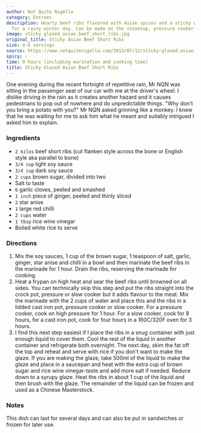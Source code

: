 ```yaml
---
author: Not Quite Nigella
category: Entrees
description: Hearty beef ribs flavored with Asian spices and a sticky glaze, perfect
  for a rainy winter day. Can be made on the stovetop, pressure cooker or slow cooker.
image: sticky_glazed_asian_beef_short_ribs.jpg
original_title: Sticky Asian Beef Short Ribs
size: 4-6 servings
source: https://www.notquitenigella.com/2013/07/12/sticky-glazed-asian-beef-short-ribs/#recipe
spicy: ✓
time: 9 hours (including marination and cooking time)
title: Sticky Glazed Asian Beef Short Ribs
---
```

One evening during the recent fortnight of repetitive rain, Mr NQN was sitting in the passenger seat of our car with me at the driver's wheel. I dislike driving in the rain as it creates another hazard and it causes pedestrians to pop out of nowhere and do unpredictable things. "Why don't you bring a potato with you?" Mr NQN asked grinning like a monkey. I knew that he was waiting for me to ask him what he meant and suitably intrigued I asked him to explain.

### Ingredients

* `2 kilos` beef short ribs (cut flanken style across the bone or English style aka parallel to bone)
* `3/4 cup` light soy sauce
* `3/4 cup` dark soy sauce
* `2 cups` brown sugar, divided into two
* Salt to taste
* `6` garlic cloves, peeled and smashed
* `1 inch` piece of ginger, peeled and thinly sliced
* `2` star anise
* `1` large red chilli
* `2 cups` water
* `1 tbsp` rice wine vinegar
* Boiled white rice to serve

### Directions

1. Mix the soy sauces, 1 cup of the brown sugar, 1 teaspoon of salt, garlic, ginger, star anise and chilli in a bowl and then marinate the beef ribs in the marinade for 1 hour. Drain the ribs, reserving the marinade for cooking.
2. Heat a frypan on high heat and sear the beef ribs until browned on all sides. You can technically skip this step and put the ribs straight into the crock pot, pressure or slow cooker but it adds flavour to the meat. Mix the marinade with the 2 cups of water and place this and the ribs in a lidded cast iron pot, pressure cooker or slow cooker. For a pressure cooker, cook on high pressure for 1 hour. For a slow cooker, cook for 8 hours, for a cast iron pot, cook for four hours in a 160C/320F oven for 3 hours.
3. I find this next step easiest if I place the ribs in a snug container with just enough liquid to cover them. Cool the rest of the liquid in another container and refrigerate both overnight. The next day, skim the fat off the top and reheat and serve with rice if you don't want to make the glaze. If you are making the glaze, take 500ml of the liquid to make the glaze and place in a saucepan and heat with the extra cup of brown sugar and rice wine vinegar\-taste and add more salt if needed. Reduce down to a syrupy glaze. Heat the ribs in about 1 cup of the liquid and then brush with the glaze. The remainder of the liquid can be frozen and used as a Chinese Masterstock.

### Notes

This dish can last for several days and can also be put in sandwiches or frozen for later use.